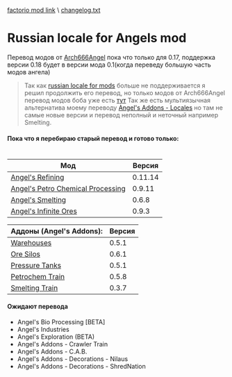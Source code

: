 
 [factorio mod link](https://mods.factorio.com/mod/RLAmod) \ 
 [changelog.txt](https://github.com/D7PEK/Russian-locale-for-Angels-mod/blob/master/Russian%20locale%20for%20Angels%20mod/changelog.txt)

 # Russian locale for Angels mod

Перевод модов от [Arch666Angel](https://mods.factorio.com/user/Arch666Angel)
пока что только для 0.17, поддержка версии 0.18 будет в версии мода 0.1(когда переведу большую часть модов ангела)

>Так как  [russian locale for mods](https://mods.factorio.com/mod/ruslocale) больше не поддерживается я решил продолжить его перевод, но только модов от Arch666Angel перевод модов боба уже есть [тут](https://mods.factorio.com/mod/boblocale) 
Так же есть мультиязычная альтернатива моему переводу [Angel's Addons - Locales](https://mods.factorio.com/mod/angelsaddons-newlocales) но там не самые новые версии и перевод неполный и неточный например Smelting. 

#### Пока что я перебираю старый перевод и готово только:
#
#

| Мод | Версия |
| ------- | ---- |
| [Angel's Refining ](https://mods.factorio.com/mod/angelsrefining) | 0.11.14 |
| [Angel's Petro Chemical Processing](https://mods.factorio.com/mod/angelspetrochem/downloads) | 0.9.11 |
| [Angel's Smelting](https://mods.factorio.com/mod/angelssmelting) | 0.6.8 |
| [Angel's Infinite Ores](https://mods.factorio.com/mod/angelsinfiniteores) | 0.9.3 |


| Аддоны (Angel's Addons): | Версия |
| ------ | ----|
|[Warehouses](https://mods.factorio.com/mod/angelsaddons-warehouses)| 0.5.1|
|[Ore Silos](https://mods.factorio.com/mod/angelsaddons-oresilos)|	0.6.1|
|[Pressure Tanks](https://mods.factorio.com/mod/angelsaddons-pressuretanks)|	0.5.1|
|[Petrochem Train](https://mods.factorio.com/mod/angelsaddons-petrotrain)| 0.5.8|
|[Smelting Train](https://mods.factorio.com/mod/angelsaddons-smeltingtrain)| 0.3.7|


#### Ожидают перевода 
* Angel's Bio Processing [BETA]
* Angel's Industries
* Angel's Exploration (BETA)
* Angel's Addons - Crawler Train
* Angel's Addons - C.A.B.
* Angel's Addons - Decorations - Nilaus
* Angel's Addons - Decorations - ShredNation
